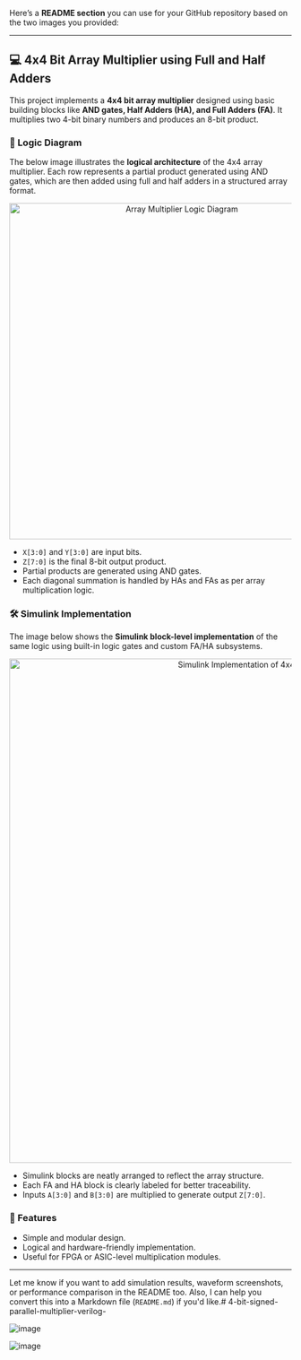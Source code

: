 Here’s a **README section** you can use for your GitHub repository based on the two images you provided:

---

## 💻 4x4 Bit Array Multiplier using Full and Half Adders

This project implements a **4x4 bit array multiplier** designed using basic building blocks like **AND gates, Half Adders (HA), and Full Adders (FA)**. It multiplies two 4-bit binary numbers and produces an 8-bit product.

### 🧠 Logic Diagram

The below image illustrates the **logical architecture** of the 4x4 array multiplier. Each row represents a partial product generated using AND gates, which are then added using full and half adders in a structured array format.

<p align="center">
  <img src= ![image](https://github.com/user-attachments/assets/1f7c2f67-fcdf-4425-a2df-d844c7f4020d) alt="Array Multiplier Logic Diagram" width="600"/>
</p>

- `X[3:0]` and `Y[3:0]` are input bits.
- `Z[7:0]` is the final 8-bit output product.
- Partial products are generated using AND gates.
- Each diagonal summation is handled by HAs and FAs as per array multiplication logic.

### 🛠️ Simulink Implementation

The image below shows the **Simulink block-level implementation** of the same logic using built-in logic gates and custom FA/HA subsystems.

<p align="center">
  <img src=![image](https://github.com/user-attachments/assets/6fbc506a-7367-4f99-bdc4-466c75541728) alt="Simulink Implementation of 4x4 Array Multiplier" width="900"/>
</p>

- Simulink blocks are neatly arranged to reflect the array structure.
- Each FA and HA block is clearly labeled for better traceability.
- Inputs `A[3:0]` and `B[3:0]` are multiplied to generate output `Z[7:0]`.

### 📁 Features

- Simple and modular design.
- Logical and hardware-friendly implementation.
- Useful for FPGA or ASIC-level multiplication modules.

---

Let me know if you want to add simulation results, waveform screenshots, or performance comparison in the README too. Also, I can help you convert this into a Markdown file (`README.md`) if you'd like.# 4-bit-signed-parallel-multiplier-verilog-

![image](https://github.com/user-attachments/assets/1f7c2f67-fcdf-4425-a2df-d844c7f4020d)

![image](https://github.com/user-attachments/assets/6fbc506a-7367-4f99-bdc4-466c75541728)

